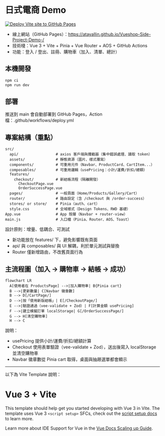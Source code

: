 # 日式電商 Demo

[![Deploy Vite site to GitHub Pages](https://github.com/AtayalLin/Vueshop-Side-Project-Demo-/actions/workflows/deploy.yml/badge.svg)](https://github.com/AtayalLin/Vueshop-Side-Project-Demo-/actions/workflows/deploy.yml)

- 線上網站（GitHub Pages）：https://atayallin.github.io/Vueshop-Side-Project-Demo-/
- 技術棧：Vue 3 + Vite + Pinia + Vue Router + AOS + GitHub Actions
- 功能：登入 / 登出、註冊、購物車（加入、清單、總計）

## 本機開發

```bash
npm ci
npm run dev
```

## 部署

推送到 main 會自動部署到 GitHub Pages，Action 檔：.github/workflows/deploy.yml

## 專案結構（重點）

```
src/
  api/                 # axios 客戶端與攔截器（集中錯誤處理、讀取 token）
  assets/              # 靜態資源（圖片、樣式覆寫）
  components/          # 可重用元件（Navbar、ProductCard、CartItem...）
  composables/         # 可重用邏輯（usePricing：小計/運費/折扣/總額）
  features/
    checkout/          # 新結帳流程（隔離開發）
      CheckoutPage.vue
      OrderSuccessPage.vue
  pages/               # 一般頁面（Home/Products/Gallery/Cart）
  router/              # 路由設定（含 /checkout 與 /order-success）
  stores/ or store/    # Pinia（auth、cart）
  style.css            # 全域樣式（Design Tokens、RWD 基礎）
App.vue                # App 殼層（Navbar + router-view）
main.js                # 入口檔（Pinia、Router、AOS、Toast）
```

設計原則：增量、低耦合、可測試

- 新功能放在 features/ 下，避免影響既有頁面
- api/ 與 composables/ 與 UI 解耦，利於單元測試與替換
- Router 僅新增路由，不改舊頁面行為

## 主流程圖（加入 → 購物車 → 結帳 → 成功）

```mermaid
flowchart LR
  A[使用者在 ProductsPage] -->|加入購物車| B{Pinia cart}
  B -->|更新數量| C[Navbar 徽章數]
  B --> D[/CartPage/]
  D -->|按「使用新版結帳」| E[/CheckoutPage/]
  E -->|驗證通過（vee-validate + Zod）| F[計算金額 usePricing]
  F -->|建立模擬訂單 localStorage| G[/OrderSuccessPage/]
  G --> H[清空購物車]
  H --> C
```

說明：

- usePricing 提供小計/運費/折扣/總額計算
- Checkout 使用表單驗證（vee-validate + Zod），送出後寫入 localStorage 並清空購物車
- Navbar 徽章數從 Pinia cart 取得，桌面與抽屜選單都會顯示

---

以下為 Vite Template 說明：

# Vue 3 + Vite

This template should help get you started developing with Vue 3 in Vite. The template uses Vue 3 `<script setup>` SFCs, check out the [script setup docs](https://v3.vuejs.org/api/sfc-script-setup.html#sfc-script-setup) to learn more.

Learn more about IDE Support for Vue in the [Vue Docs Scaling up Guide](https://vuejs.org/guide/scaling-up/tooling.html#ide-support).
